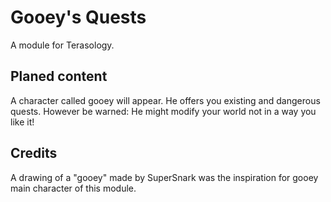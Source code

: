 #  Gooey's Quests

A module for Terasology.

## Planed content

A character called gooey will appear. He offers you existing and dangerous quests. However be warned: He might modify your world not in a way you like it!

## Credits

A drawing of a "gooey" made by SuperSnark was the inspiration for gooey main character of this module.
